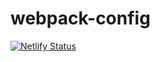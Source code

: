 # webpack-config

[![Netlify Status](https://api.netlify.com/api/v1/badges/314aeb25-a96e-4747-9a50-91c08e52aa05/deploy-status)](https://app.netlify.com/sites/hungry-haibt-5c150b/deploys)
